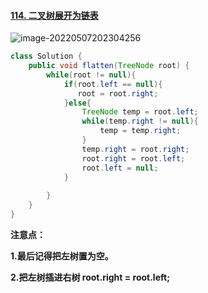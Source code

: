 #### [114. 二叉树展开为链表](https://leetcode-cn.com/problems/flatten-binary-tree-to-linked-list/)

![image-20220507202304256](C:\Users\admin\AppData\Roaming\Typora\typora-user-images\image-20220507202304256.png)



```java
class Solution {
    public void flatten(TreeNode root) {
        while(root != null){
            if(root.left == null){
               root = root.right;
            }else{
                TreeNode temp = root.left;
                while(temp.right != null){
                    temp = temp.right;
                }
                temp.right = root.right;
                root.right = root.left;
                root.left = null;
            }
            
        }
    }
}
```

**注意点：**

**1.最后记得把左树置为空。**

**2.把左树插进右树 root.right = root.left;**